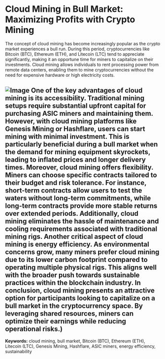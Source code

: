 # Cloud Mining in Bull Market: Maximizing Profits with Crypto Mining
The concept of cloud mining has become increasingly popular as the crypto market experiences a bull run. During this period, cryptocurrencies like Bitcoin (BTC), Ethereum (ETH), and Litecoin (LTC) tend to appreciate significantly, making it an opportune time for miners to capitalize on their investments. Cloud mining allows individuals to rent processing power from remote data centers, enabling them to mine cryptocurrencies without the need for expensive hardware or high electricity costs.

![Image](https://github.com/user-attachments/assets/4a25d116-2220-4385-b08e-f287af8fcbc4)
One of the key advantages of cloud mining is its accessibility. Traditional mining setups require substantial upfront capital for purchasing ASIC miners and maintaining them. However, with cloud mining platforms like Genesis Mining or Hashflare, users can start mining with minimal investment. This is particularly beneficial during a bull market when the demand for mining equipment skyrockets, leading to inflated prices and longer delivery times.
Moreover, cloud mining offers flexibility. Miners can choose specific contracts tailored to their budget and risk tolerance. For instance, short-term contracts allow users to test the waters without long-term commitments, while long-term contracts provide more stable returns over extended periods. Additionally, cloud mining eliminates the hassle of maintenance and cooling requirements associated with traditional mining rigs.
Another critical aspect of cloud mining is energy efficiency. As environmental concerns grow, many miners prefer cloud mining due to its lower carbon footprint compared to operating multiple physical rigs. This aligns well with the broader push towards sustainable practices within the blockchain industry.
In conclusion, cloud mining presents an attractive option for participants looking to capitalize on a bull market in the cryptocurrency space. By leveraging shared resources, miners can optimize their earnings while reducing operational risks.)
---
**Keywords:** cloud mining, bull market, Bitcoin (BTC), Ethereum (ETH), Litecoin (LTC), Genesis Mining, Hashflare, ASIC miners, energy efficiency, sustainability
